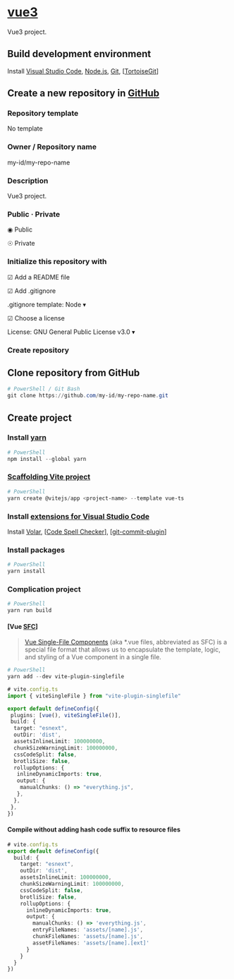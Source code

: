 # [vue3](https://vuejs.org/guide/introduction.html)

Vue3 project.

## Build development environment

Install [Visual Studio Code](https://code.visualstudio.com/Download), [Node.js](https://nodejs.org/zh-cn/download/), [Git](https://git-scm.com/downloads), [[TortoiseGit](https://tortoisegit.org/download/)]

## Create a new repository in [GitHub](https://github.com/new)

### Repository template

No template

### Owner / Repository name

my-id/my-repo-name

### Description

Vue3 project.

### Public · Private

◉ Public

☉ Private

### Initialize this repository with

☑ Add a README file

☑ Add .gitignore

.gitignore template: Node ▾

☑ Choose a license

License: GNU General Public License v3.0 ▾

### Create repository

## Clone repository from GitHub

```PowerShell / Git Bash
# PowerShell / Git Bash
git clone https://github.com/my-id/my-repo-name.git
```

## Create project

### Install [yarn](https://classic.yarnpkg.com/lang/en/docs/)

```PowerShell
# PowerShell
npm install --global yarn
```

### [Scaffolding Vite project](https://vitejs.dev/guide/#scaffolding-your-first-vite-project)

```PowerShell
# PowerShell
yarn create @vitejs/app <project-name> --template vue-ts
```

### Install [extensions for Visual Studio Code](https://marketplace.visualstudio.com/vscode)

Install [Volar](https://marketplace.visualstudio.com/items?itemName=johnsoncodehk.volar), [[Code Spell Checker](https://marketplace.visualstudio.com/items?itemName=streetsidesoftware.code-spell-checker)], [[git-commit-plugin](https://marketplace.visualstudio.com/items?itemName=redjue.git-commit-plugin)]

### Install packages

```PowerShell
# PowerShell
yarn install
```

### Complication project

```PowerShell
# PowerShell
yarn run build
```

#### [Vue [SFC](https://vuejs.org/guide/scaling-up/sfc.html)]

> [Vue Single-File Components](https://www.npmjs.com/package/vite-plugin-singlefile) (aka *.vue files, abbreviated as SFC) is a special file format that allows us to encapsulate the template, logic, and styling of a Vue component in a single file.

```PowerShell
# PowerShell
yarn add --dev vite-plugin-singlefile
```

```TypeScript
# vite.config.ts
import { viteSingleFile } from "vite-plugin-singlefile"

export default defineConfig({
 plugins: [vue(), viteSingleFile()],
 build: {
  target: "esnext",
  outDir: 'dist',
  assetsInlineLimit: 100000000,
  chunkSizeWarningLimit: 100000000,
  cssCodeSplit: false,
  brotliSize: false,
  rollupOptions: {
   inlineDynamicImports: true,
   output: {
    manualChunks: () => "everything.js",
   },
  },
 },
})
```

#### Compile without adding hash code suffix to resource files

```TypeScript
# vite.config.ts
export default defineConfig({
  build: {
    target: "esnext",
    outDir: 'dist',
    assetsInlineLimit: 100000000,
    chunkSizeWarningLimit: 100000000,
    cssCodeSplit: false,
    brotliSize: false,
    rollupOptions: {
      inlineDynamicImports: true,
      output: {
        manualChunks: () => 'everything.js',
        entryFileNames: 'assets/[name].js',
        chunkFileNames: 'assets/[name].js',
        assetFileNames: 'assets/[name].[ext]'
      }
    }
  }
})

```
